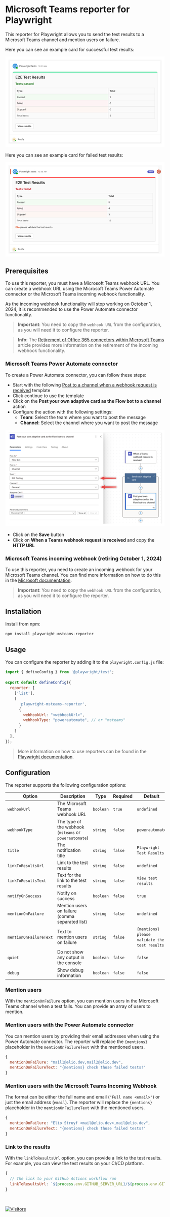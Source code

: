 # Microsoft Teams reporter for Playwright

This reporter for Playwright allows you to send the test results to a Microsoft Teams channel and mention users on failure.

Here you can see an example card for successful test results:

![Microsoft Teams card for successful test results](./assets/success.png)

Here you can see an example card for failed test results:

![Microsoft Teams card for failed test results](./assets/failure.png)

## Prerequisites

To use this reporter, you must have a Microsoft Teams webhook URL. You can create a webhook URL using the Microsoft Teams Power Automate connector or the Microsoft Teams incoming webhook functionality.

As the incoming webhook functionality will stop working on October 1, 2024, it is recommended to use the Power Automate connector functionality.

> **Important**: You need to copy the `webhook URL` from the configuration, as you will need it to configure the reporter.

> **Info**: The [Retirement of Office 365 connectors within Microsoft Teams](https://devblogs.microsoft.com/microsoft365dev/retirement-of-office-365-connectors-within-microsoft-teams/) article provides more information on the retirement of the incoming webhook functionality.

### Microsoft Teams Power Automate connector

To create a Power Automate connector, you can follow these steps:

- Start with the following [Post to a channel when a webhook request is received](https://make.preview.powerautomate.com/galleries/public/templates/d271a6f01c2545a28348d8f2cddf4c8f/post-to-a-channel-when-a-webhook-request-is-received) template
- Click continue to use the template
- Click on the **Post your own adaptive card as the Flow bot to a channel** action
- Configure the action with the following settings:
  - **Team**: Select the team where you want to post the message
  - **Channel**: Select the channel where you want to post the message

 ![Power Automate connector configuration](./assets/powerautomate-settings.png)

- Click on the **Save** button
- Click on **When a Teams webhook request is received** and copy the **HTTP URL**

### Microsoft Teams incoming webhook (retiring October 1, 2024)

To use this reporter, you need to create an incoming webhook for your Microsoft Teams channel. You can find more information on how to do this in the [Microsoft documentation](https://learn.microsoft.com/en-us/microsoftteams/platform/webhooks-and-connectors/how-to/add-incoming-webhook?tabs=newteams%2Cdotnet#create-an-incoming-webhook).

> **Important**: You need to copy the `webhook URL` from the configuration, as you will need it to configure the reporter.

## Installation

Install from npm:

```bash
npm install playwright-msteams-reporter
```

## Usage

You can configure the reporter by adding it to the `playwright.config.js` file:

```javascript
import { defineConfig } from '@playwright/test';

export default defineConfig({
  reporter: [
    ['list'],
    [
      'playwright-msteams-reporter',
      {
        webhookUrl: "<webhookUrl>",
        webhookType: "powerautomate", // or "msteams"
      }
    ]
  ],
});
```

> More information on how to use reporters can be found in the [Playwright documentation](https://playwright.dev/docs/test-reporters).

## Configuration

The reporter supports the following configuration options:

| Option | Description | Type | Required | Default |
| --- | --- | --- | --- | --- |
| `webhookUrl` | The Microsoft Teams webhook URL | `boolean` | `true` | `undefined` |
| `webhookType` | The type of the webhook (`msteams` or `powerautomate`) | `string` | `false` | `powerautomate` |
| `title` | The notification title | `string` | `false` | `Playwright Test Results` |
| `linkToResultsUrl` | Link to the test results | `string` | `false` | `undefined` |
| `linkToResultsText` | Text for the link to the test results | `string` | `false` | `View test results` |
| `notifyOnSuccess` | Notify on success | `boolean` | `false` | `true` |
| `mentionOnFailure` | Mention users on failure (comma separated list) | `string` | `false` | `undefined` |
| `mentionOnFailureText` | Text to mention users on failure | `string` | `false` | `{mentions} please validate the test results.` |
| `quiet` | Do not show any output in the console | `boolean` | `false` | `false` |
| `debug` | Show debug information | `boolean` | `false` | `false` |

### Mention users

With the `mentionOnFailure` option, you can mention users in the Microsoft Teams channel when a test fails. You can provide an array of users to mention.

### Mention users with the Power Automate connector

You can mention users by providing their email addresses when using the Power Automate connector. The reporter will replace the `{mentions}` placeholder in the `mentionOnFailureText` with the mentioned users.

```javascript
{
  mentionOnFailure: "mail1@elio.dev,mail2@elio.dev",
  mentionOnFailureText: "{mentions} check those failed tests!"
}
```

### Mention users with the Microsoft Teams Incoming Webhook

The format can be either the full name and email (`"Full name <email>"`) or just the email address (`email`). The reporter will replace the `{mentions}` placeholder in the `mentionOnFailureText` with the mentioned users.

```javascript
{
  mentionOnFailure: "Elio Struyf <mail@elio.dev>,mail@elio.dev",
  mentionOnFailureText: "{mentions} check those failed tests!"
}
```

### Link to the results

With the `linkToResultsUrl` option, you can provide a link to the test results. For example, you can view the test results on your CI/CD platform.

```javascript
{
  // The link to your GitHub Actions workflow run
  linkToResultsUrl: `${process.env.GITHUB_SERVER_URL}/${process.env.GITHUB_REPOSITORY}/actions/runs/${process.env.GITHUB_RUN_ID}`,
}
```

<br />

[![Visitors](https://api.visitorbadge.io/api/visitors?path=https%3A%2F%2Fgithub.com%2Festruyf%2Fplaywright-msteams-reporter&countColor=%23263759)](https://visitorbadge.io/status?path=https%3A%2F%2Fgithub.com%2Festruyf%2Fplaywright-msteams-reporter)
